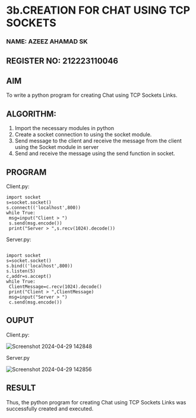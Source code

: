 # 3b.CREATION FOR CHAT USING TCP SOCKETS
### NAME: AZEEZ AHAMAD SK
## REGISTER NO: 212223110046
## AIM
To write a python program for creating Chat using TCP Sockets Links.
## ALGORITHM:
1. Import the necessary modules in python
2. Create a socket connection to using the socket module.
3. Send message to the client and receive the message from the client using the Socket module in
 server
4. Send and receive the message using the send function in socket.
## PROGRAM
Client.py:


```
import socket
s=socket.socket()
s.connect(('localhost',800))
while True:
 msg=input("Client > ")
 s.send(msg.encode())
 print("Server > ",s.recv(1024).decode())

```

Server.py:

```

import socket
s=socket.socket()
s.bind(('localhost',800))
s.listen(5)
c,addr=s.accept()
while True:
 ClientMessage=c.recv(1024).decode()
 print("Client > ",ClientMessage)
 msg=input("Server > ")
 c.send(msg.encode())
```



## OUPUT
Client.py:

![Screenshot 2024-04-29 142848](https://github.com/ZafreenJagir/3b_CHAT_USING_TCP_SOCKETS/assets/144870573/76853772-e7ab-4784-9b7a-b8d95ea2f66f)



Server.py



![Screenshot 2024-04-29 142856](https://github.com/ZafreenJagir/3b_CHAT_USING_TCP_SOCKETS/assets/144870573/26039c7d-6ba8-48f6-9ab2-fc75f351f31b)




## RESULT
Thus, the python program for creating Chat using TCP Sockets Links was successfully 
created and executed.
